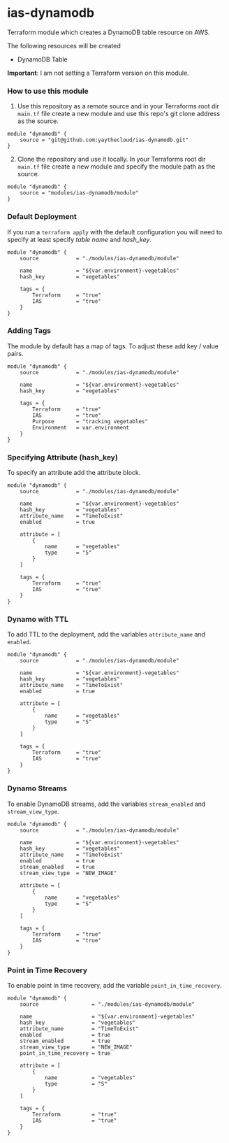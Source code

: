 # ias-dynamodb

Terraform module which creates a DynamoDB table resource on AWS.

The following resources will be created

  - DynamoDB Table

**Important**: I am not setting a Terraform version on this module.

### How to use this module

1. Use this repository as a remote source and in your Terraforms root dir ```main.tf``` file create a new module and use this repo's git clone address as the source.

```
module "dynamodb" {
    source = "git@github.com:yaythecloud/ias-dynamodb.git"
}
```

2. Clone the repository and use it locally. In your Terraforms root dir ```main.tf``` file create a new module and specify the module path as the source.

```
module "dynamodb" {
    source = "modules/ias-dynamodb/module"
}
```

### Default Deployment

If you run a ```terraform apply``` with the default configuration you will need to specify at least specify *table name* and *hash_key*.

```
module "dynamodb" {
    source            = "./modules/ias-dynamodb/module"

    name              = "${var.environment}-vegetables"
    hash_key          = "vegetables"

    tags = {
        Terraform     = "true"
        IAS           = "true"
    }
}
```
### Adding Tags

The module by default has a map of tags. To adjust these add key / value pairs.

```
module "dynamodb" {
    source            = "./modules/ias-dynamodb/module"

    name              = "${var.environment}-vegetables"
    hash_key          = "vegetables"

    tags = {
        Terraform     = "true"
        IAS           = "true"
        Purpose       = "tracking vegetables"
        Environment   = var.environment
    }
}
```

### Specifying Attribute (hash_key)

To specify an attribute add the attribute block.

```
module "dynamodb" {
    source            = "./modules/ias-dynamodb/module"

    name              = "${var.environment}-vegetables"
    hash_key          = "vegetables"
    attribute_name    = "TimeToExist"
    enabled           = true

    attribute = [
        {
            name      = "vegetables"
            type      = "S"
        }
    ]

    tags = {
        Terraform     = "true"
        IAS           = "true"
    }
}
```

### Dynamo with TTL

To add TTL to the deployment, add the variables ```attribute_name``` and ```enabled```.

```
module "dynamodb" {
    source            = "./modules/ias-dynamodb/module"

    name              = "${var.environment}-vegetables"
    hash_key          = "vegetables"
    attribute_name    = "TimeToExist"
    enabled           = true

    attribute = [
        {
            name      = "vegetables"
            type      = "S"
        }
    ]

    tags = {
        Terraform     = "true"
        IAS           = "true"
    }
}
```

### Dynamo Streams

To enable DynamoDB streams, add the variables ```stream_enabled``` and ```stream_view_type```.

```
module "dynamodb" {
    source            = "./modules/ias-dynamodb/module"

    name              = "${var.environment}-vegetables"
    hash_key          = "vegetables"
    attribute_name    = "TimeToExist"
    enabled           = true
    stream_enabled    = true
    stream_view_type  = "NEW_IMAGE"

    attribute = [
        {
            name      = "vegetables"
            type      = "S"
        }
    ]

    tags = {
        Terraform     = "true"
        IAS           = "true"
    }
}
```

### Point in Time Recovery

To enable point in time recovery, add the variable ```point_in_time_recovery```.

```
module "dynamodb" {
    source                 = "./modules/ias-dynamodb/module"

    name                   = "${var.environment}-vegetables"
    hash_key               = "vegetables"
    attribute_name         = "TimeToExist"
    enabled                = true
    stream_enabled         = true
    stream_view_type       = "NEW_IMAGE"
    point_in_time_recovery = true

    attribute = [
        {
            name           = "vegetables"
            type           = "S"
        }
    ]

    tags = {
        Terraform          = "true"
        IAS                = "true"
    }
}
```
